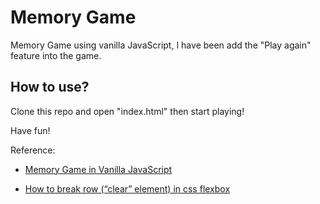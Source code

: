 # Memory Game

Memory Game using vanilla JavaScript, I have been add the "Play again" feature into the game.


## How to use?

Clone this repo and open "index.html" then start playing!

Have fun!

Reference:

- [Memory Game in Vanilla JavaScript](https://medium.com/free-code-camp/vanilla-javascript-tutorial-build-a-memory-game-in-30-minutes-e542c4447eae)

- [How to break row (“clear” element) in css flexbox](https://stackoverflow.com/questions/29280775/how-to-break-row-clear-element-in-css-flexbox)